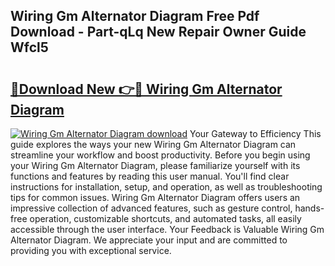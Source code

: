 ## Wiring Gm Alternator Diagram Free Pdf Download - Part-qLq New Repair Owner Guide Wfcl5

# <h2><a href="http://dfu6wb.blite.top/?on=Wiring+Gm+Alternator+Diagram">🔗Download New 👉🔴 Wiring Gm Alternator Diagram</a></h2>

[![Wiring Gm Alternator Diagram download](https://i.imgur.com/lujVjoI.png)](http://dfu6wb.blite.top/?on=Wiring+Gm+Alternator+Diagram)
Your Gateway to Efficiency This guide explores the ways your new Wiring Gm Alternator Diagram can streamline your workflow and boost productivity. Before you begin using your Wiring Gm Alternator Diagram, please familiarize yourself with its functions and features by reading this user manual. You'll find clear instructions for installation, setup, and operation, as well as troubleshooting tips for common issues. Wiring Gm Alternator Diagram offers users an impressive collection of advanced features, such as gesture control, hands-free operation, customizable shortcuts, and automated tasks, all easily accessible through the user interface. Your Feedback is Valuable Wiring Gm Alternator Diagram. We appreciate your input and are committed to providing you with exceptional service.
